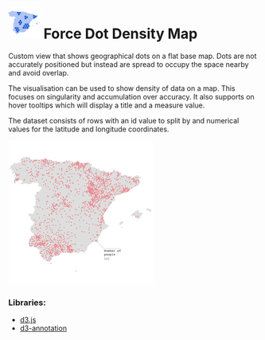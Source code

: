 # ![](icon.svg) Force Dot Density Map

Custom view that shows geographical dots on a flat base map. Dots are not accurately positioned but instead are spread to occupy the space nearby and avoid overlap.

The visualisation can be used to show density of data on a map. This focuses on singularity and accumulation over accuracy.
It also supports on hover tooltips which will display a title and a measure value.

The dataset consists of rows with an id value to split by and numerical values for the latitude and longitude coordinates.

![screenshot](thumbnail.png)

### Libraries:
 - [d3.js](https://d3js.org/)
 - [d3-annotation](https://d3-annotation.susielu.com/)